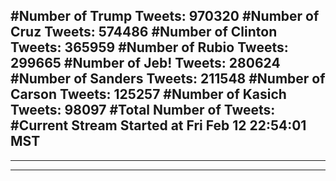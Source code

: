 #Number of Trump Tweets: 970320
#Number of Cruz Tweets: 574486
#Number of Clinton Tweets: 365959
#Number of Rubio Tweets: 299665
#Number of Jeb! Tweets: 280624
#Number of Sanders Tweets: 211548
#Number of Carson Tweets: 125257
#Number of Kasich Tweets: 98097
#Total Number of Tweets:  
#Current Stream Started at Fri Feb 12 22:54:01 MST
---
---
---
